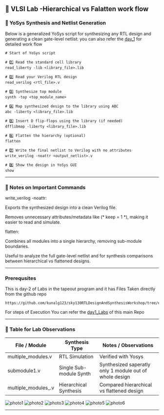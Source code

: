 ## 📘 VLSI Lab -Hierarchical vs Falatten work flow

### 🔹 YoSys Synthesis and Netlist Generation

Below is a generalized YoSys script for synthesizing any RTL design and generating a clean gate-level netlist:
you can also refer the [day_1]() for detailed work flow 
```
# Start of YoSys script

# 1️⃣ Read the standard cell library
read_liberty -lib <library_file>.lib

# 2️⃣ Read your Verilog RTL design
read_verilog <rtl_file>.v

# 3️⃣ Synthesize top module
synth -top <top_module_name>

# 4️⃣ Map synthesized design to the library using ABC
abc -liberty <library_file>.lib

# 5️⃣ Insert D flip-flops using the library (if needed)
dfflibmap -liberty <library_file>.lib

# 6️⃣ Flatten the hierarchy (optional)
flatten

# 7️⃣ Write the final netlist to Verilog with no attributes
write_verilog -noattr <output_netlist>.v

# 8️⃣ Show the design in YoSys GUI
show
```

---

### 🔹 Notes on Important Commands

write_verilog -noattr:

Exports the synthesized design into a clean Verilog file.

Removes unnecessary attributes/metadata like (* keep = 1 *), making it easier to read and simulate.


flatten:

Combines all modules into a single hierarchy, removing sub-module boundaries.

Useful to analyze the full gate-level netlist and for synthesis comparisons between hierarchical vs flattened designs.

---

### Prerequsites 

This is day-2 of Labs in the tapeout program and it has Files Taken directly from the github repo 
```
https://github.com/kunalg123/sky130RTLDesignAndSynthesisWorkshop/tree/eb29a38c8125be9020b3577dfeabbe6843bca1fa/my_lib/verilog_model
```
For steps of Execution You can refer 
the [day1_Labs](https://github.com/Dhiraj4-alt/vsd_RISC_V_week1/blob/day1_Labs/README.md) of this main Repo


---

### 🔹 Table for Lab Observations

| File / Module       | Synthesis Type          | Notes / Observations                        |
|--------------------|------------------------|--------------------------------------------|
| multiple_modules.v  | RTL Simulation         | Verified with Yosys                       |
| submodule1.v        | Single Sub-module Synth| Synthesized saperatly only 1 module out of whole design|
| multiple_modules_.v   | Hierarchical Synthesis | Compared hierarchical vs flattened design |

![photo1]()
![photo2]()
![photo3]()
![photo4]()
![photo5]()
![photo6]()


---

